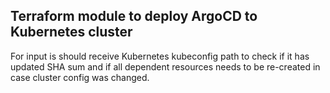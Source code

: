 ## Terraform module to deploy ArgoCD to Kubernetes cluster
For input is should receive Kubernetes kubeconfig path to check if it has updated SHA sum and if all dependent resources needs to be re-created in case cluster config was changed. 